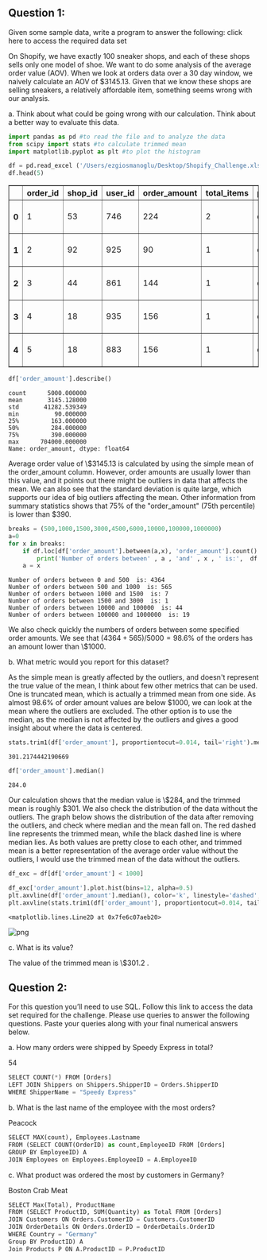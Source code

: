 ## Question 1: 

Given some sample data, write a program to answer the following: click here to access the required data set

On Shopify, we have exactly 100 sneaker shops, and each of these shops sells only one model of shoe. We want to do some analysis of the average order value (AOV). When we look at orders data over a 30 day window, we naively calculate an AOV of $3145.13. Given that we know these shops are selling sneakers, a relatively affordable item, something seems wrong with our analysis. 

a. Think about what could be going wrong with our calculation. Think about a better way to evaluate this data.


```python
import pandas as pd #to read the file and to analyze the data
from scipy import stats #to calculate trimmed mean
import matplotlib.pyplot as plt #to plot the histogram

df = pd.read_excel ('/Users/ezgiosmanoglu/Desktop/Shopify_Challenge.xlsx')
df.head(5)
```




<div>
<style scoped>
    .dataframe tbody tr th:only-of-type {
        vertical-align: middle;
    }

    .dataframe tbody tr th {
        vertical-align: top;
    }

    .dataframe thead th {
        text-align: right;
    }
</style>
<table border="1" class="dataframe">
  <thead>
    <tr style="text-align: right;">
      <th></th>
      <th>order_id</th>
      <th>shop_id</th>
      <th>user_id</th>
      <th>order_amount</th>
      <th>total_items</th>
      <th>payment_method</th>
      <th>created_at</th>
    </tr>
  </thead>
  <tbody>
    <tr>
      <th>0</th>
      <td>1</td>
      <td>53</td>
      <td>746</td>
      <td>224</td>
      <td>2</td>
      <td>cash</td>
      <td>2017-03-13 12:36:56</td>
    </tr>
    <tr>
      <th>1</th>
      <td>2</td>
      <td>92</td>
      <td>925</td>
      <td>90</td>
      <td>1</td>
      <td>cash</td>
      <td>2017-03-03 17:38:52</td>
    </tr>
    <tr>
      <th>2</th>
      <td>3</td>
      <td>44</td>
      <td>861</td>
      <td>144</td>
      <td>1</td>
      <td>cash</td>
      <td>2017-03-14 04:23:56</td>
    </tr>
    <tr>
      <th>3</th>
      <td>4</td>
      <td>18</td>
      <td>935</td>
      <td>156</td>
      <td>1</td>
      <td>credit_card</td>
      <td>2017-03-26 12:43:37</td>
    </tr>
    <tr>
      <th>4</th>
      <td>5</td>
      <td>18</td>
      <td>883</td>
      <td>156</td>
      <td>1</td>
      <td>credit_card</td>
      <td>2017-03-01 04:35:11</td>
    </tr>
  </tbody>
</table>
</div>




```python
df['order_amount'].describe()
```




    count      5000.000000
    mean       3145.128000
    std       41282.539349
    min          90.000000
    25%         163.000000
    50%         284.000000
    75%         390.000000
    max      704000.000000
    Name: order_amount, dtype: float64



Average order value of \\$3145.13 is calculated by using the simple mean of the order_amount column. However, order amounts are usually lower than this value, and it points out there might be outliers in data that affects the mean. We can also see that the standard deviation is quite large, which supports our idea of big outliers affecting the mean. Other information from summary statistics shows that 75\% of the "order_amount" (75th percentile) is lower than $390. 


```python
breaks = (500,1000,1500,3000,4500,6000,10000,100000,1000000)
a=0
for x in breaks:
    if df.loc[df['order_amount'].between(a,x), 'order_amount'].count() >0:
        print('Number of orders between' , a , 'and' , x , ' is:',  df.loc[df['order_amount'].between(a,x), 'order_amount'].count())
    a = x

```

    Number of orders between 0 and 500  is: 4364
    Number of orders between 500 and 1000  is: 565
    Number of orders between 1000 and 1500  is: 7
    Number of orders between 1500 and 3000  is: 1
    Number of orders between 10000 and 100000  is: 44
    Number of orders between 100000 and 1000000  is: 19


We also check quickly the numbers of orders between some specified order amounts. We see that $(4364+565)/5000 = 98.6\%$ of the orders has an amount lower than \\$1000.

b. What metric would you report for this dataset?

As the simple mean is greatly affected by the outliers, and doesn't represent the true value of the mean, I think about few other metrics that can be used. One is truncated mean, which is actually a trimmed mean from one side. As almost 98.6% of order amount values are below $1000, we can look at the mean where the outliers are excluded. The other option is to use the median, as the median is not affected by the outliers and gives a good insight about where the data is centered.


```python
stats.trim1(df['order_amount'], proportiontocut=0.014, tail='right').mean()
```




    301.2174442190669




```python
df['order_amount'].median()
```




    284.0



Our calculation shows that the median value is \\$284, and the trimmed mean is roughly $301. We also check the distribution of the data without the outliers. The graph below shows the distribution of the data after removing the outliers, and check where median and the mean fall on. The red dashed line represents the trimmed mean, while the black dashed line is where median lies. As both values are pretty close to each other, and trimmed mean is a better representation of the average order value without the outliers, I would use the trimmed mean of the data without the outliers.


```python
df_exc = df[df['order_amount'] < 1000]
```


```python
df_exc['order_amount'].plot.hist(bins=12, alpha=0.5)
plt.axvline(df['order_amount'].median(), color='k', linestyle='dashed', linewidth=1)
plt.axvline(stats.trim1(df['order_amount'], proportiontocut=0.014, tail='right').mean(), color='red', linestyle='dashed', linewidth=1)
```




    <matplotlib.lines.Line2D at 0x7fe6c07aeb20>




    
![png](output_13_1.png)
    


c. What is its value?

The value of the trimmed mean is \\$301.2 .

## Question 2:
For this question you’ll need to use SQL. Follow this link to access the data set required for the challenge. Please use queries to answer the following questions. Paste your queries along with your final numerical answers below.

a. How many orders were shipped by Speedy Express in total?

54


```python
SELECT COUNT(*) FROM [Orders]
LEFT JOIN Shippers on Shippers.ShipperID = Orders.ShipperID
WHERE ShipperName = "Speedy Express"
```

b. What is the last name of the employee with the most orders?

Peacock


```python
SELECT MAX(count), Employees.Lastname
FROM (SELECT COUNT(OrderID) as count,EmployeeID FROM [Orders]
GROUP BY EmployeeID) A
JOIN Employees on Employees.EmployeeID = A.EmployeeID 
```

c. What product was ordered the most by customers in Germany?

Boston Crab Meat


```python
SELECT Max(Total), ProductName
FROM (SELECT ProductID, SUM(Quantity) as Total FROM [Orders]
JOIN Customers ON Orders.CustomerID = Customers.CustomerID
JOIN OrderDetails ON Orders.OrderID = OrderDetails.OrderID
WHERE Country = "Germany"
Group BY ProductID) A
Join Products P ON A.ProductID = P.ProductID
```

